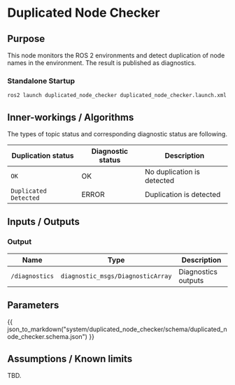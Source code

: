 # Duplicated Node Checker

## Purpose

This node monitors the ROS 2 environments and detect duplication of node names in the environment.
The result is published as diagnostics.

### Standalone Startup

```bash
ros2 launch duplicated_node_checker duplicated_node_checker.launch.xml
```

## Inner-workings / Algorithms

The types of topic status and corresponding diagnostic status are following.

| Duplication status    | Diagnostic status | Description                |
| --------------------- | ----------------- | -------------------------- |
| `OK`                  | OK                | No duplication is detected |
| `Duplicated Detected` | ERROR             | Duplication is detected    |

## Inputs / Outputs

### Output

| Name           | Type                              | Description         |
| -------------- | --------------------------------- | ------------------- |
| `/diagnostics` | `diagnostic_msgs/DiagnosticArray` | Diagnostics outputs |

## Parameters

{{ json_to_markdown("system/duplicated_node_checker/schema/duplicated_node_checker.schema.json") }}

## Assumptions / Known limits

TBD.
